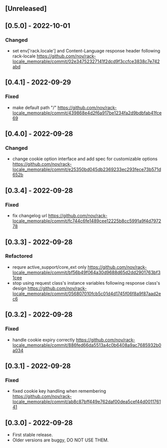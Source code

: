 ## [Unreleased]

## [0.5.0] - 2022-10-01

### Changed

- set env['rack.locale'] and Content-Language response header following rack-locale https://github.com/nov/rack-locale_memorable/commit/02e34752327141f2dcd9f3ccfce3838c7e742abd

## [0.4.1] - 2022-09-29

### Fixed

- make default path "/" https://github.com/nov/rack-locale_memorable/commit/439868e4d2f6a917be1234fa2d9bdbfab41fce69

## [0.4.0] - 2022-09-28

### Changed

- change cookie option interface and add spec for customizable options https://github.com/nov/rack-locale_memorable/commit/e25350bd045db2369233ec293fece73b571d652b

## [0.3.4] - 2022-09-28

### Fixed

- fix changelog url https://github.com/nov/rack-locale_memorable/commit/fc744c6fe1489cee12225b8cc5991a9f4d797278

## [0.3.3] - 2022-09-28

### Refactored

- requre active_support/core_ext only https://github.com/nov/rack-locale_memorable/commit/bf56b49f064a30d9688d65d2dd2901763bf31cee
- stop using request class's instance variables following response class's design https://github.com/nov/rack-locale_memorable/commit/056807010fcb5c01d4d1745f06f8a9f87aad2ec6

## [0.3.2] - 2022-09-28

### Fixed

- handle cookie expiry correctly https://github.com/nov/rack-locale_memorable/commit/886fed66da5513a4c0b6408a9ac7685932b0a034

## [0.3.1] - 2022-09-28

### Fixed

- fixed cookie key handling when remembering https://github.com/nov/rack-locale_memorable/commit/ab8c87bff449e762daf00dea5cef44d001176141

## [0.3.0] - 2022-09-28

- First stable release.
- Older versions are buggy, DO NOT USE THEM.
